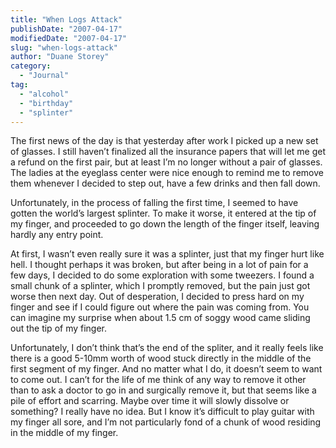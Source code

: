 ```yaml
---
title: "When Logs Attack"
publishDate: "2007-04-17"
modifiedDate: "2007-04-17"
slug: "when-logs-attack"
author: "Duane Storey"
category:
  - "Journal"
tag:
  - "alcohol"
  - "birthday"
  - "splinter"
---
```


The first news of the day is that yesterday after work I picked up a new set of glasses. I still haven’t finalized all the insurance papers that will let me get a refund on the first pair, but at least I’m no longer without a pair of glasses. The ladies at the eyeglass center were nice enough to remind me to remove them whenever I decided to step out, have a few drinks and then fall down.

Unfortunately, in the process of falling the first time, I seemed to have gotten the world’s largest splinter. To make it worse, it entered at the tip of my finger, and proceeded to go down the length of the finger itself, leaving hardly any entry point.

At first, I wasn’t even really sure it was a splinter, just that my finger hurt like hell. I thought perhaps it was broken, but after being in a lot of pain for a few days, I decided to do some exploration with some tweezers. I found a small chunk of a splinter, which I promptly removed, but the pain just got worse then next day. Out of desperation, I decided to press hard on my finger and see if I could figure out where the pain was coming from. You can imagine my surprise when about 1.5 cm of soggy wood came sliding out the tip of my finger.

Unfortunately, I don’t think that’s the end of the spliter, and it really feels like there is a good 5-10mm worth of wood stuck directly in the middle of the first segment of my finger. And no matter what I do, it doesn’t seem to want to come out. I can’t for the life of me think of any way to remove it other than to ask a doctor to go in and surgically remove it, but that seems like a pile of effort and scarring. Maybe over time it will slowly dissolve or something? I really have no idea. But I know it’s difficult to play guitar with my finger all sore, and I’m not particularly fond of a chunk of wood residing in the middle of my finger.